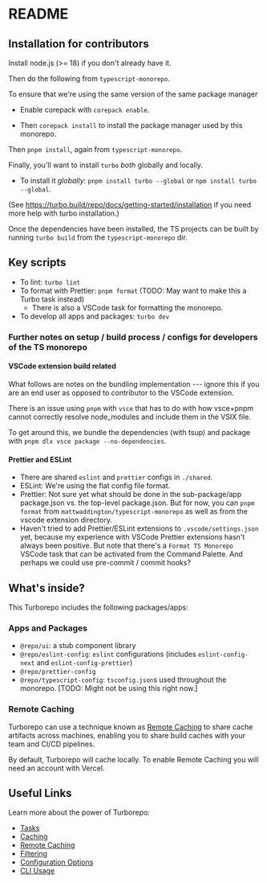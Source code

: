 # README

## Installation for contributors

Install node.js (>= 18) if you don't already have it.

Then do the following from `typescript-monorepo`.

To ensure that we're using the same version of the same package manager

* Enable corepack with `corepack enable`.

* Then `corepack install` to install the package manager used by this monorepo.

Then `pnpm install`, again from `typescript-monorepo`.

Finally, you'll want to install `turbo` _both_ globally and locally.

* To install it _globally_: `pnpm install turbo --global` or `npm install turbo --global`. 

(See https://turbo.build/repo/docs/getting-started/installation if you need more help with turbo installation.)

Once the dependencies have been installed,
the TS projects can be built by running `turbo build` 
from the `typescript-monorepo` dir.

## Key scripts

- To lint: `turbo lint`
- To format with Prettier: `pnpm format` (TODO: May want to make this a Turbo task instead)
  - There is also a VSCode task for formatting the monorepo.
- To develop all apps and packages: `turbo dev`

### Further notes on setup / build process / configs for developers of the TS monorepo

#### VSCode extension build related

What follows are notes on the bundling implementation --- ignore this if you are an end user as opposed to contributor to the VSCode extension.

There is an issue using `pnpm` with `vsce` that has to do with how vsce+pnpm cannot correctly resolve node_modules and include them in the VSIX file.

To get around this, we bundle the dependencies (with tsup) and package with `pnpm dlx vsce package --no-dependencies`.

#### Prettier and ESLint

- There are shared `eslint` and `prettier` configs in `./shared`.
- ESLint: We're using the flat config file format.
- Prettier: Not sure yet what should be done in the sub-package/app package.json vs. the top-level package.json. But for now, you can `pnpm format` from `mattwaddington/typescript-monorepo` as well as from the vscode extension directory.
- Haven't tried to add Prettier/ESLint extensions to `.vscode/settings.json` yet,
  because my experience with VSCode Prettier extensions hasn't always been positive.
  But note that there's a `Format TS Monorepo` VSCode task that can be activated from the Command Palette.
  And perhaps we could use pre-commit / commit hooks?

## What's inside?

This Turborepo includes the following packages/apps:

### Apps and Packages

- `@repo/ui`: a stub component library
- `@repo/eslint-config`: `eslint` configurations (includes `eslint-config-next` and `eslint-config-prettier`)
- `@repo/prettier-config`
- `@repo/typescript-config`: `tsconfig.json`s used throughout the monorepo. [TODO: Might not be using this right now.]


### Remote Caching

Turborepo can use a technique known as [Remote Caching](https://turbo.build/repo/docs/core-concepts/remote-caching) to share cache artifacts across machines, enabling you to share build caches with your team and CI/CD pipelines.

By default, Turborepo will cache locally. To enable Remote Caching you will need an account with Vercel. 

## Useful Links

Learn more about the power of Turborepo:

- [Tasks](https://turbo.build/repo/docs/core-concepts/monorepos/running-tasks)
- [Caching](https://turbo.build/repo/docs/core-concepts/caching)
- [Remote Caching](https://turbo.build/repo/docs/core-concepts/remote-caching)
- [Filtering](https://turbo.build/repo/docs/core-concepts/monorepos/filtering)
- [Configuration Options](https://turbo.build/repo/docs/reference/configuration)
- [CLI Usage](https://turbo.build/repo/docs/reference/command-line-reference)
